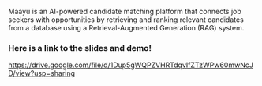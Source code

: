Maayu is an AI-powered candidate matching platform that connects job seekers with opportunities by retrieving and ranking relevant candidates from a database using a Retrieval-Augmented Generation (RAG) system.

### Here is a link to the slides and demo!
https://drive.google.com/file/d/1Dup5gWQPZVHRTdqvIfZTzWPw60mwNcJD/view?usp=sharing 
